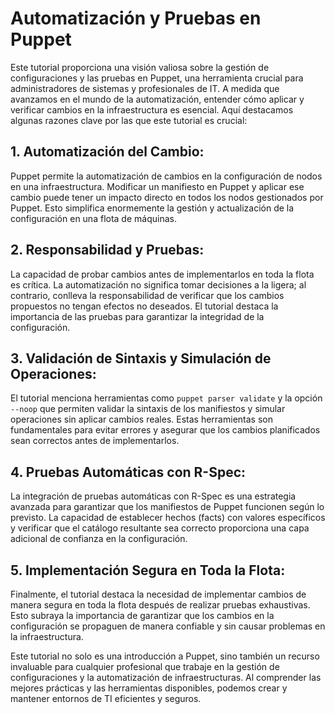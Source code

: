 # Automatización y Pruebas en Puppet

Este tutorial proporciona una visión valiosa sobre la gestión de configuraciones y las pruebas en Puppet, una herramienta crucial para administradores de sistemas y profesionales de IT. A medida que avanzamos en el mundo de la automatización, entender cómo aplicar y verificar cambios en la infraestructura es esencial. Aquí destacamos algunas razones clave por las que este tutorial es crucial:

## 1. **Automatización del Cambio:**

Puppet permite la automatización de cambios en la configuración de nodos en una infraestructura. Modificar un manifiesto en Puppet y aplicar ese cambio puede tener un impacto directo en todos los nodos gestionados por Puppet. Esto simplifica enormemente la gestión y actualización de la configuración en una flota de máquinas.

## 2. **Responsabilidad y Pruebas:**

La capacidad de probar cambios antes de implementarlos en toda la flota es crítica. La automatización no significa tomar decisiones a la ligera; al contrario, conlleva la responsabilidad de verificar que los cambios propuestos no tengan efectos no deseados. El tutorial destaca la importancia de las pruebas para garantizar la integridad de la configuración.

## 3. **Validación de Sintaxis y Simulación de Operaciones:**

El tutorial menciona herramientas como `puppet parser validate` y la opción `--noop` que permiten validar la sintaxis de los manifiestos y simular operaciones sin aplicar cambios reales. Estas herramientas son fundamentales para evitar errores y asegurar que los cambios planificados sean correctos antes de implementarlos.

## 4. **Pruebas Automáticas con R-Spec:**

La integración de pruebas automáticas con R-Spec es una estrategia avanzada para garantizar que los manifiestos de Puppet funcionen según lo previsto. La capacidad de establecer hechos (facts) con valores específicos y verificar que el catálogo resultante sea correcto proporciona una capa adicional de confianza en la configuración.

## 5. **Implementación Segura en Toda la Flota:**

Finalmente, el tutorial destaca la necesidad de implementar cambios de manera segura en toda la flota después de realizar pruebas exhaustivas. Esto subraya la importancia de garantizar que los cambios en la configuración se propaguen de manera confiable y sin causar problemas en la infraestructura.

Este tutorial no solo es una introducción a Puppet, sino también un recurso invaluable para cualquier profesional que trabaje en la gestión de configuraciones y la automatización de infraestructuras. Al comprender las mejores prácticas y las herramientas disponibles, podemos crear y mantener entornos de TI eficientes y seguros.
